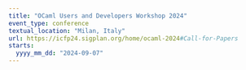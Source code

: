```yaml
---
title: "OCaml Users and Developers Workshop 2024"
event_type: conference
textual_location: "Milan, Italy"
url: https://icfp24.sigplan.org/home/ocaml-2024#Call-for-Papers
starts:
  yyyy_mm_dd: "2024-09-07"
---
```

